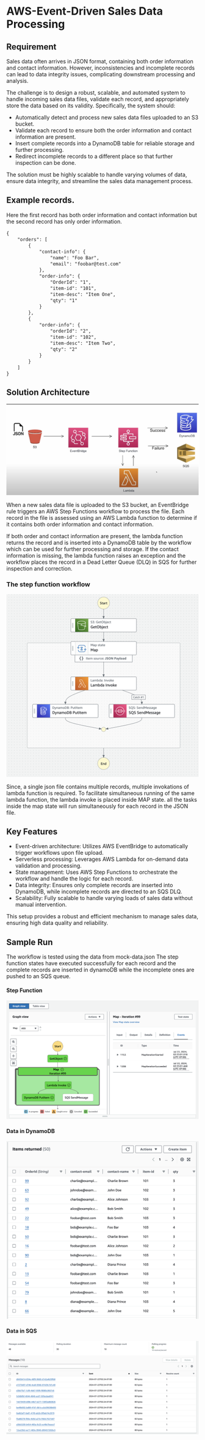 # AWS-Event-Driven Sales Data Processing

## Requirement
Sales data often arrives in JSON format, containing both order information and contact information. However, inconsistencies and incomplete records can lead to data integrity issues, complicating downstream processing and analysis.

The challenge is to design a robust, scalable, and automated system to handle incoming sales data files, validate each record, and appropriately store the data based on its validity. Specifically, the system should:

- Automatically detect and process new sales data files uploaded to an S3 bucket.
- Validate each record to ensure both the order information and contact information are present.
- Insert complete records into a DynamoDB table for reliable storage and further processing.
- Redirect incomplete records to a different place so that further inspection can be done.

The solution must be highly scalable to handle varying volumes of data, ensure data integrity, and streamline the sales data management process.

## Example records.

Here the first record has both order information and contact information but the second record has only order information.
```
{
    "orders": [
        {
            "contact-info": {
                "name": "Foo Bar",
                "email": "foobar@test.com"
            },
            "order-info": {
                "OrderId": "1",
                "item-id": "101",
                "item-desc": "Item One",
                "qty": "1"
            }
        },
        {
            "order-info": {
                "orderId": "2",
                "item-id": "102",
                "item-desc": "Item Two",
                "qty": "2"
            }
        }
    ]
}
```

## Solution Architecture
![architecture pic](project_architecture.png)

When a new sales data file is uploaded to the S3 bucket, an EventBridge rule triggers an AWS Step Functions workflow to process the file. Each record in the file is assessed using an AWS Lambda function to determine if it contains both order information and contact information.

If both order and contact information are present, the lambda function returns the record and is inserted into a DynamoDB table
by the workflow which can be used for further processing and storage.
If the contact information is missing, the lambda function raises an exception and the workflow places the record in a Dead Letter Queue (DLQ) in SQS for further inspection and correction.

### The step function workflow
![state machine](step-function.png)

Since, a single json file contains multiple records, multiple invokations of lambda function is required. To facilitate simultaneous running of the same lambda function, the lambda invoke is placed inside MAP state. all the tasks inside the map state will run simultaneously for each record in the JSON file. 

## Key Features

- Event-driven architecture: Utilizes AWS EventBridge to automatically trigger workflows upon file upload.
- Serverless processing: Leverages AWS Lambda for on-demand data validation and processing.
- State management: Uses AWS Step Functions to orchestrate the workflow and handle the logic for each record.
- Data integrity: Ensures only complete records are inserted into DynamoDB, while incomplete records are directed to an SQS DLQ.
- Scalability: Fully scalable to handle varying loads of sales data without manual intervention.

This setup provides a robust and efficient mechanism to manage sales data, ensuring high data quality and reliability.


## Sample Run

The workflow is tested using the data from mock-data.json The step function states have executed successfully for each record and the complete records are inserted in dynamoDB while the incomplete ones are pushed to an SQS queue.


#### Step Function
![Step Function pic](state-machine-run.png)


#### Data in DynamoDB
![DynamoDB](dynamoDB-data.png)


#### Data in SQS
![SQS data](sqs-messages.png)
